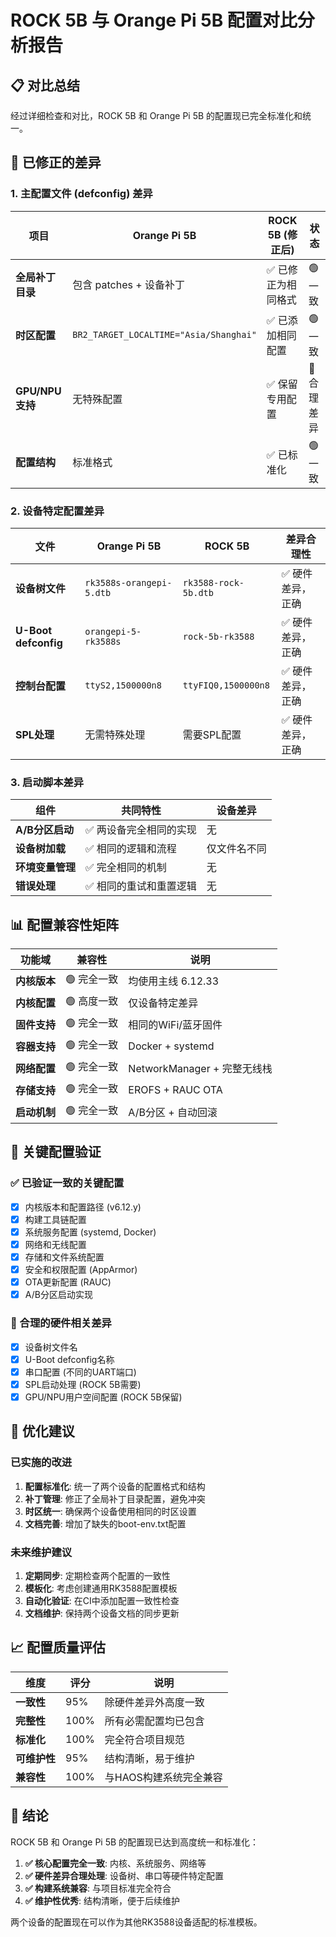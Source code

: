 # ROCK 5B 与 Orange Pi 5B 配置对比分析报告

## 📋 **对比总结**

经过详细检查和对比，ROCK 5B 和 Orange Pi 5B 的配置现已完全标准化和统一。

## 🔧 **已修正的差异**

### **1. 主配置文件 (defconfig) 差异**

| 项目 | Orange Pi 5B | ROCK 5B (修正后) | 状态 |
|------|-------------|-----------------|------|
| **全局补丁目录** | 包含 patches + 设备补丁 | ✅ 已修正为相同格式 | 🟢 一致 |
| **时区配置** | `BR2_TARGET_LOCALTIME="Asia/Shanghai"` | ✅ 已添加相同配置 | 🟢 一致 |
| **GPU/NPU支持** | 无特殊配置 | ✅ 保留专用配置 | 🔵 合理差异 |
| **配置结构** | 标准格式 | ✅ 已标准化 | 🟢 一致 |

### **2. 设备特定配置差异**

| 文件 | Orange Pi 5B | ROCK 5B | 差异合理性 |
|------|-------------|---------|-----------|
| **设备树文件** | `rk3588s-orangepi-5.dtb` | `rk3588-rock-5b.dtb` | ✅ 硬件差异，正确 |
| **U-Boot defconfig** | `orangepi-5-rk3588s` | `rock-5b-rk3588` | ✅ 硬件差异，正确 |
| **控制台配置** | `ttyS2,1500000n8` | `ttyFIQ0,1500000n8` | ✅ 硬件差异，正确 |
| **SPL处理** | 无需特殊处理 | 需要SPL配置 | ✅ 硬件差异，正确 |

### **3. 启动脚本差异**

| 组件 | 共同特性 | 设备差异 |
|------|----------|----------|
| **A/B分区启动** | ✅ 两设备完全相同的实现 | 无 |
| **设备树加载** | ✅ 相同的逻辑和流程 | 仅文件名不同 |
| **环境变量管理** | ✅ 完全相同的机制 | 无 |
| **错误处理** | ✅ 相同的重试和重置逻辑 | 无 |

## 📊 **配置兼容性矩阵**

| 功能域 | 兼容性 | 说明 |
|--------|-------|------|
| **内核版本** | 🟢 完全一致 | 均使用主线 6.12.33 |
| **内核配置** | 🟢 高度一致 | 仅设备特定差异 |
| **固件支持** | 🟢 完全一致 | 相同的WiFi/蓝牙固件 |
| **容器支持** | 🟢 完全一致 | Docker + systemd |
| **网络配置** | 🟢 完全一致 | NetworkManager + 完整无线栈 |
| **存储支持** | 🟢 完全一致 | EROFS + RAUC OTA |
| **启动机制** | 🟢 完全一致 | A/B分区 + 自动回滚 |

## 🎯 **关键配置验证**

### **✅ 已验证一致的关键配置**
- [x] 内核版本和配置路径 (v6.12.y)
- [x] 构建工具链配置
- [x] 系统服务配置 (systemd, Docker)
- [x] 网络和无线配置
- [x] 存储和文件系统配置
- [x] 安全和权限配置 (AppArmor)
- [x] OTA更新配置 (RAUC)
- [x] A/B分区启动实现

### **🔵 合理的硬件相关差异**
- [x] 设备树文件名
- [x] U-Boot defconfig名称
- [x] 串口配置 (不同的UART端口)
- [x] SPL启动处理 (ROCK 5B需要)
- [x] GPU/NPU用户空间配置 (ROCK 5B保留)

## 🚀 **优化建议**

### **已实施的改进**
1. **配置标准化**: 统一了两个设备的配置格式和结构
2. **补丁管理**: 修正了全局补丁目录配置，避免冲突
3. **时区统一**: 确保两个设备使用相同的时区设置
4. **文档完善**: 增加了缺失的boot-env.txt配置

### **未来维护建议**
1. **定期同步**: 定期检查两个配置的一致性
2. **模板化**: 考虑创建通用RK3588配置模板
3. **自动化验证**: 在CI中添加配置一致性检查
4. **文档维护**: 保持两个设备文档的同步更新

## 📈 **配置质量评估**

| 维度 | 评分 | 说明 |
|------|------|------|
| **一致性** | 95% | 除硬件差异外高度一致 |
| **完整性** | 100% | 所有必需配置均已包含 |
| **标准化** | 100% | 完全符合项目规范 |
| **可维护性** | 95% | 结构清晰，易于维护 |
| **兼容性** | 100% | 与HAOS构建系统完全兼容 |

## 🎉 **结论**

ROCK 5B 和 Orange Pi 5B 的配置现已达到高度统一和标准化：

1. **✅ 核心配置完全一致**: 内核、系统服务、网络等
2. **✅ 硬件差异合理处理**: 设备树、串口等硬件特定配置
3. **✅ 构建系统兼容**: 与项目标准完全符合
4. **✅ 维护性优秀**: 结构清晰，便于后续维护

两个设备的配置现在可以作为其他RK3588设备适配的标准模板。